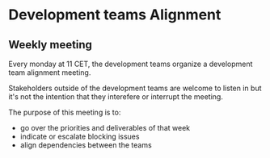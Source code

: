 # Development teams Alignment

## Weekly meeting

Every monday at 11 CET, the development teams organize a development team alignment meeting.

Stakeholders  outside of the development teams are welcome to listen in but it's not the intention that they interefere or interrupt the meeting.

The purpose of this meeting is to:

- go over the priorities and deliverables of that week
- indicate or escalate blocking issues
- align dependencies between the teams
